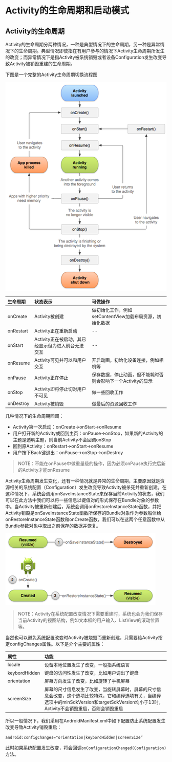 # Activity的生命周期和启动模式

## Activity的生命周期

Activity的生命周期分两种情况，一种是典型情况下的生命周期，另一种是异常情况下的生命周期。典型情况即使指在有用户参与的情况下Activity生命周期所发生的改变；而异常情况下是指Activity被系统销毁或者设备Configuration发生改变导致Activity被销毁重建的生命周期。

下图是一个完整的Activity生命周期切换流程图

![](../Image/activity_lifecycle.png)

|生命周期|状态表示|可做操作|
|:-----|:-------|:----------|
|onCreate|Activity被创建|做初始化工作，例如setContentView加载布局资源，初始化数据|
|onRestart|Activity正在重新启动|--|
|onStart|Activity正在被启动，其已经显示但为进入前台无法交互|--|
|onResume|Activity可见并可以和用户交互|开启动画，初始化设备连接，例如相机等|
|onPause|Activity正在停止|保存数据，停止动画，但不能耗时否则会影响下一个Activity的显示|
|onStop|Activity即将停止切对用户不可见|做一些回收工作|
|onDestroy|Activity被销毁|做最后的资源回收工作|

几种情况下的生命周期回调：

* Activity第一次启动：onCreate->onStart->onResume
* 用户打开新的Activity或回到主页：onPause->onStop，如果新的Activity的主题是透明主题，则当前Activity不会回调onStop
* 回到原Activity：onRestart->onStart->onResume
* 用户按下Back键退出：onPause->onStop->onDestroy

> NOTE：不能在onPause中做重量级的操作，因为必须onPause执行完后新的Activity才能onResume

Activity生命周期发生变化，还有一种情况就是异常的生命周期，主要原因就是资源相关的系统配置（Configuration）发生改变导致Activity被杀死并重新创建。在这种情况下，系统会调用onSaveInstanceState来保存当前Activity的状态，我们可以在此方法中我们可以将一些信息以键值对的形式保存在Bundle对象的参数中。当Activity被重新创建后，系统会调用onRestoreInstanceState函数，并把Activity销毁是onSaveInstanceState函数所保存的Bundle对象作为参数船体给onRestoreInstanceState函数和onCreate函数，我们可以在这两个任意函数中从Bundle参数对象中取出之前保存的数据并恢复。

![](../Image/image3-sml.png)

> NOTE：Activity在系统配置改变情况下需要重建时，系统也会为我们保存当前Activity的视图结构，例如文本框的用户输入、ListView的滚动位置等。

当然也可以避免系统配置改变时Activity被烧毁而重新创建，只需要给Activity指定configChanges属性。以下是介个主要的属性：

|属性|功能|
|:-----|:------------|
|locale|设备本地位置发生了改变，一般指系统语言|
|keybordHidden|键盘的访问性发生了改变，比如用户调出了键盘|
|orientation|屏幕方向发生了改变，比如旋转了手机屏幕|
|screenSize|屏幕的尺寸信息发生了改变，当旋转屏幕时，屏幕的尺寸信息会改变，这个选项比较特殊，它和编译选项有关，当编译选项中的minSdkVersion和targetSdkVersion均小于13时，Activity不会销毁重启，否则会销毁重启|

所以一般情况下，我们采用在AndroidManifest.xml中如下配置防止系统配置发生改变导致Activity销毁重启：
```
android:configChanges="orientation|keybordHidden|screenSize“
```

此时如果系统配置发生改变，将会回调`onConfigurationChanged(Configuration)`方法。
